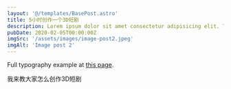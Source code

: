 ```yaml
---
layout: '@/templates/BasePost.astro'
title: 5小时创作一个3D短剧
description: Lorem ipsum dolor sit amet consectetur adipisicing elit. Tenetur vero esse non molestias eos excepturi.
pubDate: 2020-02-05T00:00:00Z
imgSrc: '/assets/images/image-post2.jpeg'
imgAlt: 'Image post 2'
---
```


Full typography example at [this page](../sixth-post/).

我来教大家怎么创作3D短剧
